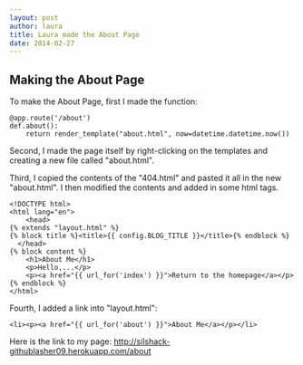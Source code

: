 ```yaml
---
layout: post
author: laura
title: Laura made the About Page
date: 2014-02-27
---
```


## Making the About Page

To make the About Page, first I made the function:

```
@app.route('/about')
def.about():
	return render_template("about.html", now=datetime.datetime.now())

```

Second, I made the page itself by right-clicking on the templates and creating a new file called "about.html".

Third, I copied the contents of the "404.html" and pasted it all in the new "about.html". I then modified the contents and added in some html tags.

```
<!DOCTYPE html>
<html lang="en">
    <head>
{% extends "layout.html" %}
{% block title %}<title>{{ config.BLOG_TITLE }}</title>{% endblock %}
  </head>
{% block content %}
	<h1>About Me</h1>
	<p>Hello,...</p>
	<p><a href="{{ url_for('index') }}">Return to the homepage</a></p>
{% endblock %}
</html>	

```

Fourth, I added a link into "layout.html":

```
<li><p><a href="{{ url_for('about') }}">About Me</a></p></li>

```


Here is the link to my page:
http://silshack-githublasher09.herokuapp.com/about